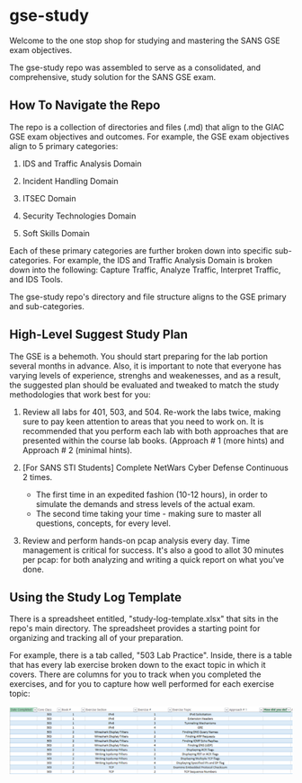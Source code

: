 # gse-study
Welcome to the one stop shop for studying and mastering the SANS GSE exam objectives.

The gse-study repo was assembled to serve as a consolidated, and comprehensive, study solution for the SANS GSE exam.

## How To Navigate the Repo

The repo is a collection of directories and files (.md) that align to the GIAC GSE exam objectives and outcomes.  For example, the GSE exam objectives align to 5 primary categories:  

1. IDS and Traffic Analysis Domain

2. Incident Handling Domain

3. ITSEC Domain

4. Security Technologies Domain

5. Soft Skills Domain

Each of these primary categories are further broken down into specific sub-categories.  For example, the IDS and Traffic Analysis Domain is broken down into the following:  Capture Traffic, Analyze Traffic, Interpret Traffic, and IDS Tools.

The gse-study repo's directory and file structure aligns to the GSE primary and sub-categories.

## High-Level Suggest Study Plan

The GSE is a behemoth.  You should start preparing for the lab portion several months in advance.  Also, it is important to note that everyone has varying levels of experience, strenghs and weakenesses, and as a result, the suggested plan should be evaluated and tweaked to match the study methodologies that work best for you:

1. Review all labs for 401, 503, and 504. Re-work the labs twice, making sure to pay keen attention to areas that you need to work on.  It is recommended that you perform each lab with both approaches that are presented within the course lab books. (Approach # 1 (more hints) and Approach # 2 (minimal hints).

2. [For SANS STI Students] Complete NetWars Cyber Defense Continuous 2 times.
	- The first time in an expedited fashion (10-12 hours), in order to simulate the demands and stress levels of the actual exam. 
	- The second  time taking your time - making sure to master all questions, concepts, for every level.
	
3. Review and perform hands-on pcap analysis every day.  Time management is critical for success.  It's also a good to allot 30 minutes per pcap: for both analyzing and writing a quick report on what you've done.

## Using the Study Log Template

There is a spreadsheet entitled, "study-log-template.xlsx" that sits in the repo's main directory.  The spreadsheet provides a starting point for organizing and tracking all of your preparation.

For example, there is a tab called, "503 Lab Practice".  Inside, there is a table that has every lab exercise broken down to the exact topic in which it covers.  There are columns for you to track when you completed the exercises, and for you to capture how well performed for each exercise topic:

![Study Template](/Other/screenshots/study-template.PNG?raw=true "Study Template")


